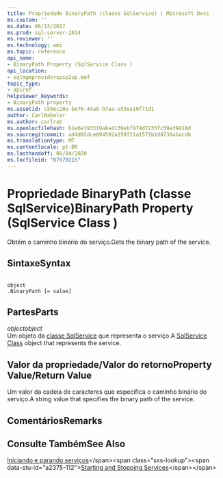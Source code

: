 ```yaml
---
title: Propriedade BinaryPath (classe SqlService) | Microsoft Docs
ms.custom: ''
ms.date: 06/13/2017
ms.prod: sql-server-2014
ms.reviewer: ''
ms.technology: wmi
ms.topic: reference
api_name:
- BinaryPath Property (SqlService Class )
api_location:
- sqlmgmproviderxpsp2up.mof
topic_type:
- apiref
helpviewer_keywords:
- BinaryPath property
ms.assetid: c59ec28e-be76-44a8-b7aa-e53ea10f71d1
author: CarlRabeler
ms.author: carlrab
ms.openlocfilehash: b1e6e193319a8a4139ebf974d7235fc59e39418d
ms.sourcegitcommit: ad4d92dce894592a259721a1571b1d8736abacdb
ms.translationtype: MT
ms.contentlocale: pt-BR
ms.lasthandoff: 08/04/2020
ms.locfileid: "87679215"
---
```

# <a name="binarypath-property-sqlservice-class-"></a><span data-ttu-id="a2375-102">Propriedade BinaryPath (classe SqlService)</span><span class="sxs-lookup"><span data-stu-id="a2375-102">BinaryPath Property (SqlService Class )</span></span>
  <span data-ttu-id="a2375-103">Obtém o caminho binário do serviço.</span><span class="sxs-lookup"><span data-stu-id="a2375-103">Gets the binary path of the service.</span></span>  
  
## <a name="syntax"></a><span data-ttu-id="a2375-104">Sintaxe</span><span class="sxs-lookup"><span data-stu-id="a2375-104">Syntax</span></span>  
  
```  
  
object  
.BinaryPath [= value]  
```  
  
## <a name="parts"></a><span data-ttu-id="a2375-105">Partes</span><span class="sxs-lookup"><span data-stu-id="a2375-105">Parts</span></span>  
 <span data-ttu-id="a2375-106">*object*</span><span class="sxs-lookup"><span data-stu-id="a2375-106">*object*</span></span>  
 <span data-ttu-id="a2375-107">Um objeto da [classe SqlService](sqlservice-class.md) que representa o serviço.</span><span class="sxs-lookup"><span data-stu-id="a2375-107">A [SqlService Class](sqlservice-class.md) object that represents the service.</span></span>  
  
## <a name="property-valuereturn-value"></a><span data-ttu-id="a2375-108">Valor da propriedade/Valor do retorno</span><span class="sxs-lookup"><span data-stu-id="a2375-108">Property Value/Return Value</span></span>  
 <span data-ttu-id="a2375-109">Um valor da cadeia de caracteres que especifica o caminho binário do serviço.</span><span class="sxs-lookup"><span data-stu-id="a2375-109">A string value that specifies the binary path of the service.</span></span>  
  
## <a name="remarks"></a><span data-ttu-id="a2375-110">Comentários</span><span class="sxs-lookup"><span data-stu-id="a2375-110">Remarks</span></span>  
  
## <a name="see-also"></a><span data-ttu-id="a2375-111">Consulte Também</span><span class="sxs-lookup"><span data-stu-id="a2375-111">See Also</span></span>  
 <span data-ttu-id="a2375-112">[Iniciando e parando serviços](https://technet.microsoft.com/library/ms174886\(v=sql.105\).aspx)</span><span class="sxs-lookup"><span data-stu-id="a2375-112">[Starting and Stopping Services](https://technet.microsoft.com/library/ms174886\(v=sql.105\).aspx)</span></span>  
  
  
